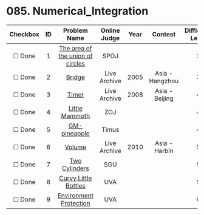 # 085. Numerical_Integration


| Checkbox | ID | Problem Name|Online Judge|Year|Contest|Difficulty Level|
|:---:|:---:|:---:|:---:|:---:|:---:|:---:|
|&#9744; Done|1|[The area of the union of circles](http://www.spoj.com/problems/CIRU/)|SPOJ|||2|
|&#9744; Done|2|[Bridge](https://icpcarchive.ecs.baylor.edu/index.php?option=onlinejudge&page=show_problem&problem=1486)|Live Archive|2005|Asia - Hangzhou|3|
|&#9744; Done|3|[Timer](https://icpcarchive.ecs.baylor.edu/index.php?option=onlinejudge&page=show_problem&problem=2331)|Live Archive|2008|Asia - Beijing|4|
|&#9744; Done|4|[Little Mammoth](http://acm.zju.edu.cn/onlinejudge/showProblem.do?problemCode=2675)|ZOJ|||4|
|&#9744; Done|5|[GM-pineapple](http://acm.timus.ru/problem.aspx?space=1&num=1562)|Timus|||4|
|&#9744; Done|6|[Volume](https://icpcarchive.ecs.baylor.edu/index.php?option=onlinejudge&page=show_problem&problem=3097)|Live Archive|2010|Asia - Harbin|5|
|&#9744; Done|7|[Two Cylinders](http://acm.sgu.ru/problem.php?contest=0&problem=217)|SGU|||5|
|&#9744; Done|8|[Curvy Little Bottles](https://uva.onlinejudge.org/index.php?option=onlinejudge&page=show_problem&problem=3893)|UVA|||5|
|&#9744; Done|9|[Environment Protection](https://uva.onlinejudge.org/index.php?option=onlinejudge&page=show_problem&problem=3973)|UVA|||6|
